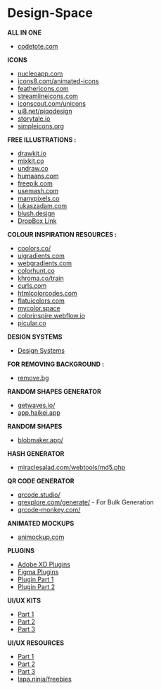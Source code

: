 # Design-Space

**ALL IN ONE**
- [codetote.com](https://www.codetote.com/)

**ICONS**
- [nucleoapp.com](https://nucleoapp.com/)
- [icons8.com/animated-icons](https://icons8.com/animated-icons)
- [feathericons.com](https://feathericons.com/)
- [streamlineicons.com](https://streamlineicons.com/)
- [iconscout.com/unicons](https://iconscout.com/unicons)
- [ui8.net/piqodesign](https://ui8.net/piqodesign)
- [storytale.io](https://storytale.io/)
- [simpleicons.org](https://simpleicons.org/)

**FREE ILLUSTRATIONS :**
* [drawkit.io](https://drawkit.io)
* [mixkit.co](https://mixkit.co)
* [undraw.co](https://undraw.co)
* [humaans.com](https://humaans.com)
* [freepik.com](https://freepik.com)
* [usemash.com](https://usemash.com)
* [manypixels.co](https://manypixels.co)
* [lukaszadam.com](https://lukaszadam.com/illustrations)
* [blush.design](https://blush.design/)
* [DropBox Link](https://www.dropbox.com/s/3zxlsbhp77muyj8/30%20Free%20Illustration%20Resources%20By%20%40UXlinks.pdf?dl=0)

**COLOUR INSPIRATION RESOURCES :**
* [coolors.co/](https://coolors.co/)
* [uigradients.com](https://uigradients.com)
* [webgradients.com](https://webgradients.com)
* [colorhunt.co](https://colorhunt.co)
* [khroma.co/train](https://khroma.co/train)
* [curls.com](https://curls.com)
* [htmlcolorcodes.com](https://htmlcolorcodes.com/)
* [flatuicolors.com](https://flatuicolors.com/)
* [mycolor.space](https://mycolor.space/)
* [colorinspire.webflow.io](https://colorinspire.webflow.io/)
* [picular.co](https://picular.co/)

**DESIGN SYSTEMS**
- [Design Systems](https://www.dropbox.com/s/y8svsu44z4ip3vh/Top%2010%20Design%20Systems%20for%20UX%3AUI%20By%20%40UXlinks.pdf?dl=0)

**FOR REMOVING BACKGROUND :**
* [remove.bg](https://www.remove.bg/)

**RANDOM SHAPES GENERATOR**
* [getwaves.io/](https://getwaves.io/)
* [app.haikei.app](https://app.haikei.app/)

**RANDOM SHAPES**
* [blobmaker.app/](https://www.blobmaker.app/)

**HASH GENERATOR**
* [miraclesalad.com/webtools/md5.php](https://www.miraclesalad.com/webtools/md5.php)

**QR CODE GENERATOR**
* [qrcode.studio/](https://qrcode.studio/)
* [qrexplore.com/generate/](https://qrexplore.com/generate/) - For Bulk Generation
* [qrcode-monkey.com/](https://www.qrcode-monkey.com/)

**ANIMATED MOCKUPS**
* [animockup.com](https://animockup.com/)

**PLUGINS**
- [Adobe XD Plugins](https://www.dropbox.com/s/v7qk1pd0644onkf/Over%2060%20Top%20XD%20Plugins%20for%20UX%3AUI%20By%20%40UXlinks.pdf?dl=0)
- [Figma Plugins](https://www.dropbox.com/s/le0mxavcljgn7j8/100%20Top%20Figma%20Plugins%20for%20UX%3AUI%20By%20%40UXlinks.pdf?dl=0)
- [Plugin Part 1](https://www.dropbox.com/s/q9b40mzgy5n84gc/40%20Free%20UX%3AUI%20Resources%20Pt%205%20By%20%40UXlinks.pdf?dl=0)
- [Plugin Part 2](https://www.dropbox.com/s/at6t8on4o3cw7j4/40%20Free%20UX%3AUI%20Resources%20Pt%204%20By%20%40UXlinks.pdf?dl=0)

**UI/UX KITS**
- [Part 1](https://www.dropbox.com/s/v9poscx1pp7vebr/30%20Free%20Ui%20Kits%20Pt%206%20By%20%40UXlinks.pdf?dl=0)
- [Part 2](https://www.dropbox.com/s/t95u6cdld75kc9q/30%20Free%20Adobe%20XD%20UX%3AUI%20Kits%20for%20Web%20and%20Mobile%20By%20%40UXlinks.pdf?dl=0)
- [Part 3](https://www.dropbox.com/s/orm8xcapzco8neg/30%20Free%20UX%3AUI%20Mobile%20Ui%20Kit%20Resources%20By%20%40UXlinks.pdf?dl=0)

**UI/UX RESOURCES**
- [Part 1](https://www.dropbox.com/s/dkuo1fr24xnp8be/40%20Free%20UX%3AUI%20Resources%20Pt%201%20By%20%40UXlinks.pdf?dl=0)
- [Part 2](https://www.dropbox.com/s/ap7kcmlpikjmbhh/40%20Free%20UX%3AUI%20Resources%20Pt%202%20By%20%40UXlinks.pdf?dl=0)
- [Part 3](https://www.dropbox.com/s/y3828kuy4h25inu/40%20Free%20UX%3AUI%20Resources%20Pt%203%20By%20%40UXlinks.pdf?dl=0)
- [lapa.ninja/freebies](https://www.lapa.ninja/freebies/)
